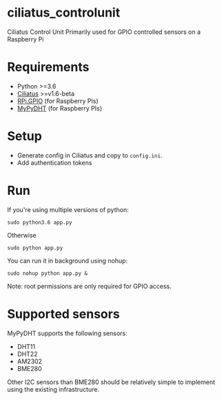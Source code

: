 # ciliatus_controlunit
Ciliatus Control Unit
Primarily used for GPIO controlled sensors on a Raspberry Pi

# Requirements

* Python >=3.6
* [Ciliatus](https://github.com/matthenning/ciliatus) >=v1.6-beta
* [RPi.GPIO](https://pypi.python.org/pypi/RPi.GPIO) (for Raspberry PIs)
* [MyPyDHT](https://github.com/freedom27/MyPyDHT) (for Raspberry PIs)

# Setup

* Generate config in Ciliatus and copy to `config.ini`.
* Add authentication tokens

# Run

If you're using multiple versions of python:

`sudo python3.6 app.py`

Otherwise

`sudo python app.py`

You can run it in background using nohup:

`sudo nohup python app.py &`

Note: root permissions are only required for GPIO access.

# Supported sensors

MyPyDHT supports the following sensors:

* DHT11
* DHT22
* AM2302
* BME280

Other I2C sensors than BME280 should be relatively simple to implement using the existing infrastructure.

